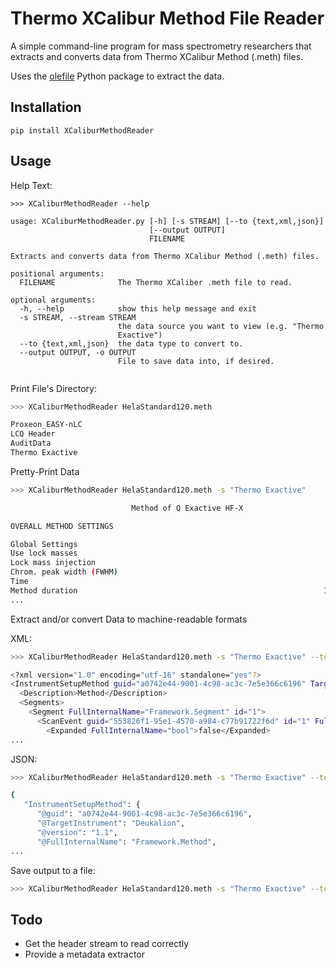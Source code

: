 # Thermo XCalibur Method File Reader

A simple command-line program for mass spectrometry researchers that extracts and converts data from Thermo XCalibur Method (.meth) files.

Uses the [olefile](https://olefile.readthedocs.io/en/latest/Howto.html) Python package to extract the data.

## Installation

```
pip install XCaliburMethodReader
```

## Usage

Help Text:
```
>>> XCaliburMethodReader --help

usage: XCaliburMethodReader.py [-h] [-s STREAM] [--to {text,xml,json}]
                               [--output OUTPUT]
                               FILENAME

Extracts and converts data from Thermo XCalibur Method (.meth) files.

positional arguments:
  FILENAME              The Thermo XCaliber .meth file to read.

optional arguments:
  -h, --help            show this help message and exit
  -s STREAM, --stream STREAM
                        the data source you want to view (e.g. "Thermo
                        Exactive")
  --to {text,xml,json}  the data type to convert to.
  --output OUTPUT, -o OUTPUT
                        File to save data into, if desired.


```

Print File's Directory:
```bash
>>> XCaliburMethodReader HelaStandard120.meth

Proxeon_EASY-nLC
LCQ Header
AuditData
Thermo Exactive
```

Pretty-Print Data
```bash
>>> XCaliburMethodReader HelaStandard120.meth -s "Thermo Exactive"

                           Method of Q Exactive HF-X

OVERALL METHOD SETTINGS

Global Settings
Use lock masses                                                         best
Lock mass injection                                                        ―
Chrom. peak width (FWHM)                                                  15 s
Time
Method duration                                                       120.00 min
...
```

Extract and/or convert Data to machine-readable formats

XML:
```bash
>>> XCaliburMethodReader HelaStandard120.meth -s "Thermo Exactive" --to xml

<?xml version="1.0" encoding="utf-16" standalone="yes"?>
<InstrumentSetupMethod guid="a0742e44-9001-4c98-ac3c-7e5e366c6196" TargetInstrument="Deukalion" version="1.1" FullInternalName="Framework.Method" date="2018-11-06 10:38:12Z">
  <Description>Method</Description>
  <Segments>
    <Segment FullInternalName="Framework.Segment" id="1">
      <ScanEvent guid="553826f1-95e1-4570-a984-c77b91722f6d" id="1" FullInternalName="Deukalion.TopN.4" DescendantType="Child">
        <Expanded FullInternalName="bool">false</Expanded>
...
```

JSON:
```bash
>>> XCaliburMethodReader HelaStandard120.meth -s "Thermo Exactive" --to json

{
   "InstrumentSetupMethod": {
      "@guid": "a0742e44-9001-4c98-ac3c-7e5e366c6196",
      "@TargetInstrument": "Deukalion",
      "@version": "1.1",
      "@FullInternalName": "Framework.Method",
...
```

Save output to a file:
```bash
>>> XCaliburMethodReader HelaStandard120.meth -s "Thermo Exactive" --to json -o myfile.json
```

## Todo

  - Get the header stream to read correctly
  - Provide a metadata extractor  